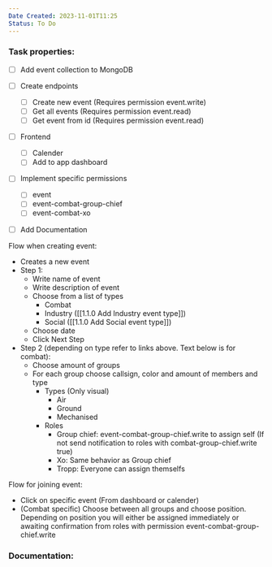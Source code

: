 ```yaml
---
Date Created: 2023-11-01T11:25
Status: To Do
---
```

### Task properties:

- [ ] Add event collection to MongoDB
- [ ] Create endpoints
    - [ ] Create new event (Requires permission event.write)
    - [ ] Get all events (Requires permission event.read)
    - [ ] Get event from id (Requires permission event.read)
- [ ] Frontend
    - [ ] Calender
    - [ ] Add to app dashboard
- [ ] Implement specific permissions
    - [ ] event
    - [ ] event-combat-group-chief
    - [ ] event-combat-xo
- [ ] Add Documentation

  

  

Flow when creating event:

- Creates a new event
- Step 1:
    - Write name of event
    - Write description of event
    - Choose from a list of types
        - Combat
        - Industry ([[1.1.0 Add Industry event type]])
        - Social ([[1.1.0 Add Social event type]])
    - Choose date
    - Click Next Step
- Step 2 (depending on type refer to links above. Text below is for combat):
    - Choose amount of groups
    - For each group choose callsign, color and amount of members and type
        - Types (Only visual)
            - Air
            - Ground
            - Mechanised
        - Roles
            - Group chief: event-combat-group-chief.write to assign self (If not send notification to roles with combat-group-chief.write true)
            - Xo: Same behavior as Group chief
            - Tropp: Everyone can assign themselfs

  

Flow for joining event:

- Click on specific event (From dashboard or calender)
- (Combat specific) Choose between all groups and choose position. Depending on position you will either be assigned immediately or awaiting confirmation from roles with permission event-combat-group-chief.write

### Documentation: